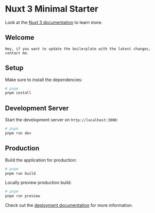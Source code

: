 # Nuxt 3 Minimal Starter

Look at the [Nuxt 3 documentation](https://nuxt.com/docs/getting-started/introduction) to learn more.

## Welcome
```note
Hey, if you want to update the boilerplate with the latest changes, contact me.
```

## Setup

Make sure to install the dependencies:

```bash
# pnpm
pnpm install
```

## Development Server

Start the development server on `http://localhost:3000`:

```bash
# pnpm
pnpm run dev
```

## Production

Build the application for production:

```bash
# pnpm
pnpm run build
```

Locally preview production build:

```bash
# pnpm
pnpm run preview
```

Check out the [deployment documentation](https://nuxt.com/docs/getting-started/deployment) for more information.
